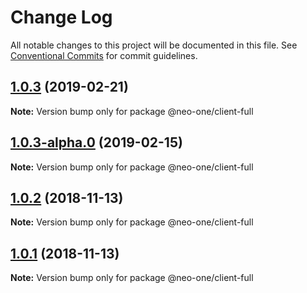 # Change Log

All notable changes to this project will be documented in this file.
See [Conventional Commits](https://conventionalcommits.org) for commit guidelines.

## [1.0.3](https://github.com/neo-one-suite/neo-one/compare/@neo-one/client-full@1.0.3-alpha.0...@neo-one/client-full@1.0.3) (2019-02-21)

**Note:** Version bump only for package @neo-one/client-full





## [1.0.3-alpha.0](https://github.com/neo-one-suite/neo-one/compare/@neo-one/client-full@1.0.2...@neo-one/client-full@1.0.3-alpha.0) (2019-02-15)

**Note:** Version bump only for package @neo-one/client-full





## [1.0.2](https://github.com/neo-one-suite/neo-one/compare/@neo-one/client-full@1.0.1...@neo-one/client-full@1.0.2) (2018-11-13)

**Note:** Version bump only for package @neo-one/client-full





## [1.0.1](https://github.com/neo-one-suite/neo-one/compare/@neo-one/client-full@1.0.0...@neo-one/client-full@1.0.1) (2018-11-13)

**Note:** Version bump only for package @neo-one/client-full
